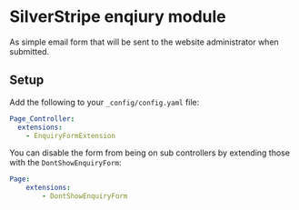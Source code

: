 # SilverStripe enqiury module

As simple email form that will be sent to the website administrator when submitted.

## Setup

Add the following to your `_config/config.yaml` file:

```yaml
Page_Controller:
  extensions:
    - EnquiryFormExtension
```

You can disable the form from being on sub controllers by extending those with the `DontShowEnquiryForm`:

```yaml
Page:
    extensions:
        - DontShowEnquiryForm
```
